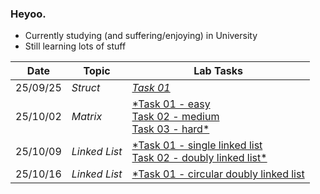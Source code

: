 ### Heyoo. 
- Currently studying (and suffering/enjoying) in University
- Still learning lots of stuff

| Date       | Topic | Lab Tasks |
|------------|-----------|-----------|
| 25/09/25 | *Struct* |[*Task 01*](https://github.com/kuaav/TEB1113_TFB2023_DSA/blob/main/25-09-25-task-lab1/task_1.cpp) |
| 25/10/02 | *Matrix* | [*Task 01 - easy](https://github.com/kuaav/TEB1113_TFB2023_DSA/blob/main/25-10-09-task1-3/task01_easy.cpp)<br>[Task 02 - medium](https://github.com/kuaav/TEB1113_TFB2023_DSA/blob/main/25-10-09-task1-3/task02_medium.cpp)<br>[Task 03 - hard*](https://github.com/kuaav/TEB1113_TFB2023_DSA/blob/main/25-10-09-task1-3/task03_hard.cpp)|
| 25/10/09 | *Linked List* |[*Task 01 - single linked list](https://github.com/kuaav/TEB1113_TFB2023_DSA/blob/main/25-10-09-task-lab3/task1.cpp)<br>[Task 02 - doubly linked list*](https://github.com/kuaav/TEB1113_TFB2023_DSA/blob/main/25-10-09-task-lab3/task_2.cpp)|
| 25/10/16 | *Linked List* |[*Task 01 - circular doubly linked list](https://github.com/kuaav/TEB1113_TFB2023_DSA/blob/main/16-10-25-task-lab4/task_1.cpp)
